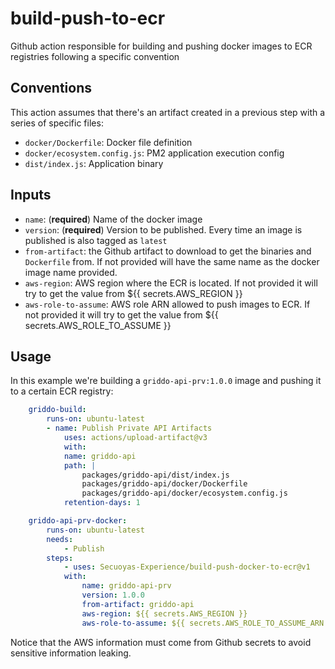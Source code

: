 # build-push-to-ecr

Github action responsible for building and pushing docker images to ECR registries following a specific
convention

## Conventions

This action assumes that there's an artifact created in a previous step with a series of specific files:

- `docker/Dockerfile`: Docker file definition
- `docker/ecosystem.config.js`: PM2 application execution config
- `dist/index.js`: Application binary

## Inputs

- `name`: (**required**) Name of the docker image
- `version`: (**required**) Version to be published. Every time an image is published is also tagged as `latest`
- `from-artifact`: the Github artifact to download to get the binaries and `Dockerfile` from. If not provided will have the same name as the docker image name provided.
- `aws-region`: AWS region where the ECR is located. If not provided it will try to get the value from ${{ secrets.AWS_REGION }}
- `aws-role-to-assume`: AWS role ARN allowed to push images to ECR. If not provided it will try to get the value from ${{ secrets.AWS_ROLE_TO_ASSUME }}

## Usage

In this example we're building a `griddo-api-prv:1.0.0` image and pushing it to a certain ECR registry:

```yaml
    griddo-build:
        runs-on: ubuntu-latest
        - name: Publish Private API Artifacts
            uses: actions/upload-artifact@v3
            with:
            name: griddo-api
            path: |
                packages/griddo-api/dist/index.js
                packages/griddo-api/docker/Dockerfile
                packages/griddo-api/docker/ecosystem.config.js
            retention-days: 1

    griddo-api-prv-docker:
        runs-on: ubuntu-latest
        needs:
            - Publish
        steps:
            - uses: Secuoyas-Experience/build-push-docker-to-ecr@v1
            with:
                name: griddo-api-prv
                version: 1.0.0
                from-artifact: griddo-api
                aws-region: ${{ secrets.AWS_REGION }}
                aws-role-to-assume: ${{ secrets.AWS_ROLE_TO_ASSUME_ARN }}
```

Notice that the AWS information must come from Github secrets to avoid sensitive information leaking.
